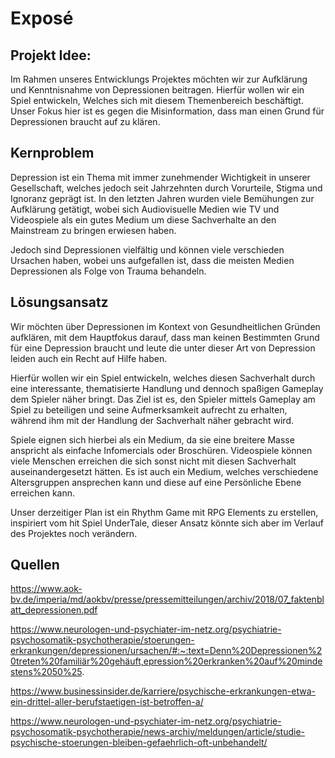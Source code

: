 # Exposé

## Projekt Idee:
Im Rahmen unseres Entwicklungs Projektes möchten wir zur Aufklärung und
Kenntnisnahme von Depressionen beitragen. Hierfür wollen wir ein Spiel entwickeln,
Welches sich mit diesem Themenbereich beschäftigt. Unser Fokus hier ist es gegen die
Misinformation, dass man einen Grund für Depressionen braucht auf zu klären.

## Kernproblem
Depression ist ein Thema mit immer zunehmender Wichtigkeit in unserer Gesellschaft,
welches jedoch seit Jahrzehnten durch Vorurteile, Stigma und Ignoranz geprägt ist.
In den letzten Jahren wurden viele Bemühungen zur Aufklärung getätigt, wobei sich
Audiovisuelle Medien wie TV und Videospiele als ein gutes Medium um diese Sachverhalte
an den Mainstream zu bringen erwiesen haben.

Jedoch sind Depressionen vielfältig und können viele verschieden Ursachen haben, wobei
uns aufgefallen ist, dass die meisten Medien Depressionen als Folge von Trauma
behandeln.

## Lösungsansatz
Wir möchten über Depressionen im Kontext von Gesundheitlichen Gründen aufklären, mit
dem Hauptfokus darauf, dass man keinen Bestimmten Grund für eine Depression braucht
und leute die unter dieser Art von Depression leiden auch ein Recht auf Hilfe haben.

Hierfür wollen wir ein Spiel entwickeln, welches diesen Sachverhalt durch eine interessante,
thematisierte Handlung und dennoch spaßigen Gameplay dem Spieler näher bringt.
Das Ziel ist es, den Spieler mittels Gameplay am Spiel zu beteiligen und seine
Aufmerksamkeit aufrecht zu erhalten, während ihm mit der Handlung der Sachverhalt näher
gebracht wird.

Spiele eignen sich hierbei als ein Medium, da sie eine breitere Masse anspricht als einfache
Infomercials oder Broschüren. Videospiele können viele Menschen erreichen die sich sonst
nicht mit diesen Sachverhalt auseinandergesetzt hätten. Es ist auch ein Medium, welches
verschiedene Altersgruppen ansprechen kann und diese auf eine Persönliche Ebene
erreichen kann.

Unser derzeitiger Plan ist ein Rhythm Game mit RPG Elements zu erstellen, inspiriert vom
hit Spiel UnderTale, dieser Ansatz könnte sich aber im Verlauf des Projektes noch
verändern.

## Quellen
https://www.aok-bv.de/imperia/md/aokbv/presse/pressemitteilungen/archiv/2018/07_faktenblatt_depressionen.pdf

https://www.neurologen-und-psychiater-im-netz.org/psychiatrie-psychosomatik-psychotherapie/stoerungen-erkrankungen/depressionen/ursachen/#:~:text=Denn%20Depressionen%20treten%20familiär%20gehäuft,epression%20erkranken%20auf%20mindestens%2050%25.

https://www.businessinsider.de/karriere/psychische-erkrankungen-etwa-ein-drittel-aller-berufstaetigen-ist-betroffen-a/

https://www.neurologen-und-psychiater-im-netz.org/psychiatrie-psychosomatik-psychotherapie/news-archiv/meldungen/article/studie-psychische-stoerungen-bleiben-gefaehrlich-oft-unbehandelt/
